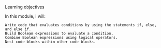 Learning objectives

In this module, i will:

    Write code that evaluates conditions by using the statements if, else, and else if.
    Build Boolean expressions to evaluate a condition.
    Combine Boolean expressions using logical operators.
    Nest code blocks within other code blocks.
